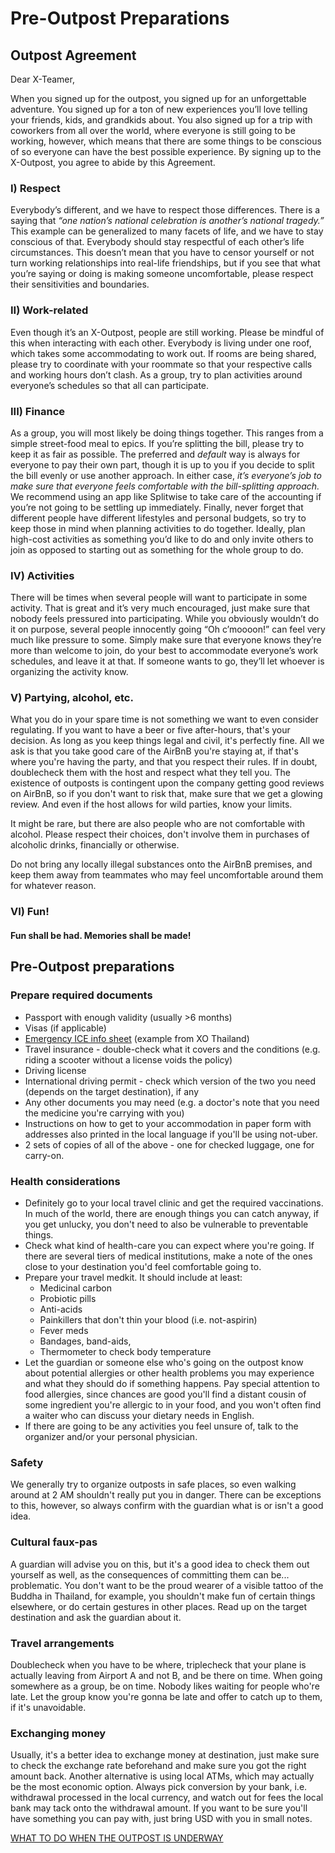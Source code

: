 # Pre-Outpost Preparations

## Outpost Agreement

Dear X-Teamer,

When you signed up for the outpost, you signed up for an unforgettable adventure. You signed up for a ton of new experiences you’ll love telling your friends, kids, and grandkids about. You also signed up for a trip with coworkers from all over the world, where everyone is still going to be working, however, which means that there are some things to be conscious of so everyone can have the best possible experience. By signing up to the X-Outpost, you agree to abide by this Agreement.

### I) Respect

Everybody’s different, and we have to respect those differences. There is a saying that *“one nation’s national celebration is another’s national tragedy.”* This example can be generalized to many facets of life, and we have to stay conscious of that. Everybody should stay respectful of each other’s life circumstances. This doesn’t mean that you have to censor yourself or not turn working relationships into real-life friendships, but if you see that what you’re saying or doing is making someone uncomfortable, please respect their sensitivities and boundaries.

### II) Work-related

Even though it’s an X-Outpost, people are still working. Please be mindful of this when interacting with each other. Everybody is living under one roof, which takes some accommodating to work out. If rooms are being shared, please try to coordinate with your roommate so that your respective calls and working hours don’t clash. As a group, try to plan activities around everyone’s schedules so that all can participate.

### III) Finance

As a group, you will most likely be doing things together. This ranges from a simple street-food meal to epics. If you’re splitting the bill, please try to keep it as fair as possible. The preferred and *default* way is always for everyone to pay their own part, though it is up to you if you decide to split the bill evenly or use another approach. In either case, *it’s everyone’s job to make sure that everyone feels comfortable with the bill-splitting approach.* We recommend using an app like Splitwise to take care of the accounting if you’re not going to be settling up immediately. Finally, never forget that different people have different lifestyles and personal budgets, so try to keep those in mind when planning activities to do together. Ideally, plan high-cost activities as something you’d like to do and only invite others to join as opposed to starting out as something for the whole group to do.

### IV) Activities

There will be times when several people will want to participate in some activity. That is great and it’s very much encouraged, just make sure that nobody feels pressured into participating. While you obviously wouldn’t do it on purpose, several people innocently going “Oh c’moooon!” can feel very much like pressure to some. Simply make sure that everyone knows they’re more than welcome to join, do your best to accommodate everyone’s work schedules, and leave it at that. If someone wants to go, they’ll let whoever is organizing the activity know.

### V) Partying, alcohol, etc.

What you do in your spare time is not something we want to even consider regulating. If you want to have a beer or five after-hours, that's your decision. As long as you keep things legal and civil, it's perfectly fine. All we ask is that you take good care of the AirBnB you're staying at, if that's where you're having the party, and that you respect their rules. If in doubt, doublecheck them with the host and respect what they tell you. The existence of outposts is contingent upon the company getting good reviews on AirBnB, so if you don't want to risk that, make sure that we get a glowing review. And even if the host allows for wild parties, know your limits.

It might be rare, but there are also people who are not comfortable with alcohol. Please respect their choices, don't involve them in purchases of alcoholic drinks, financially or otherwise.

Do not bring any locally illegal substances onto the AirBnB premises, and keep them away from teammates who may feel uncomfortable around them for whatever reason.

### VI) Fun!
#### Fun shall be had. Memories shall be made!


## Pre-Outpost preparations

### Prepare required documents

- Passport with enough validity (usually >6 months)
- Visas (if applicable)
- [Emergency ICE info sheet](https://docs.google.com/document/d/1Q2PPg4HLQ2K0SyXs6KcVeHrxml4q55wO4oMq1Wd6T5o/edit?usp=sharing) (example from XO Thailand)
- Travel insurance - double-check what it covers and the conditions (e.g. riding a scooter without a license voids the policy)
- Driving license
- International driving permit - check which version of the two you need (depends on the target destination), if any
- Any other documents you may need (e.g. a doctor's note that you need the medicine you're carrying with you)
- Instructions on how to get to your accommodation in paper form with addresses also printed in the local language if you'll be using not-uber.
- 2 sets of copies of all of the above - one for checked luggage, one for carry-on.

### Health considerations

- Definitely go to your local travel clinic and get the required vaccinations. In much of the world, there are enough things you can catch anyway, if you get unlucky, you don't need to also be vulnerable to preventable things.
- Check what kind of health-care you can expect where you're going. If there are several tiers of medical institutions, make a note of the ones close to your destination you'd feel comfortable going to.
- Prepare your travel medkit. It should include at least:
  - Medicinal carbon
  - Probiotic pills
  - Anti-acids
  - Painkillers that don't thin your blood (i.e. not-aspirin)
  - Fever meds
  - Bandages, band-aids,
  - Thermometer to check body temperature
- Let the guardian or someone else who's going on the outpost know about potential allergies or other health problems you may experience and what they should do if something happens. Pay special attention to food allergies, since chances are good you'll find a distant cousin of some ingredient you're allergic to in your food, and you won't often find a waiter who can discuss your dietary needs in English.
- If there are going to be any activities you feel unsure of, talk to the organizer and/or your personal physician.

### Safety

We generally try to organize outposts in safe places, so even walking around at 2 AM shouldn't really put you in danger. There can be exceptions to this, however, so always confirm with the guardian what is or isn't a good idea.

### Cultural faux-pas

A guardian will advise you on this, but it's a good idea to check them out yourself as well, as the consequences of committing them can be... problematic. You don't want to be the proud wearer of a visible tattoo of the Buddha in Thailand, for example, you shouldn't make fun of certain things elsewhere, or do certain gestures in other places. Read up on the target destination and ask the guardian about it.

### Travel arrangements

Doublecheck when you have to be where, triplecheck that your plane is actually leaving from Airport A and not B, and be there on time. When going somewhere as a group, be on time. Nobody likes waiting for people who're late. Let the group know you're gonna be late and offer to catch up to them, if it's unavoidable.

### Exchanging money

Usually, it's a better idea to exchange money at destination, just make sure to check the exchange rate beforehand and make sure you got the right amount back. Another alternative is using local ATMs, which may actually be the most economic option. Always pick conversion by your bank, i.e. withdrawal processed in the local currency, and watch out for fees the local bank may tack onto the withdrawal amount. If you want to be sure you'll have something you can pay with, just bring USD with you in small notes.

[WHAT TO DO WHEN THE OUTPOST IS UNDERWAY](p-mid.md)